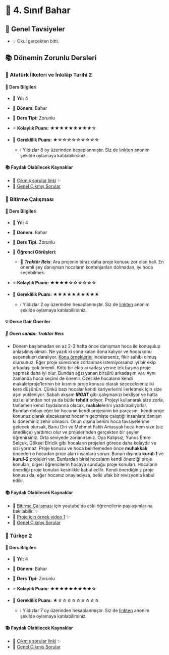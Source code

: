 # 📅 4. Sınıf Bahar

## 📝 Genel Tavsiyeler

- 💡 Okul gerçekten bitti.
## 📚 Dönemin Zorunlu Dersleri


### 📘 Atatürk İlkeleri ve İnkılâp Tarihi 2

#### 📄 Ders Bilgileri

- 📅 **Yıl:** 4
- 📆 **Dönem:** Bahar
- 🏫 **Ders Tipi:** Zorunlu
- ⭐ **Kolaylık Puanı:** ★★★★★★★★★☆
- 🔑 **Gereklilik Puanı:** ★☆☆☆☆☆☆☆☆☆

    - ℹ️ Yıldızlar 8 oy üzerinden hesaplanmıştır. Siz de [linkten](https://forms.gle/3njZjmhm215YCAxe6) anonim şekilde oylamaya katılabilirsiniz.

#### 📚 Faydalı Olabilecek Kaynaklar

- 📄 [Çıkmış sorular linki](https://drive.google.com/drive/folders/1AYcmjk-pa2CV7H6Olqt80vEavnGyQklI?usp=drive_link) ✨
- 📄 [Genel Çıkmış Sorular](https://drive.google.com/drive/folders/1LI_Bo7kWqI2krHTw0noUFl9crfZSlrZh)

### 📘 Bitirme Çalışması

#### 📄 Ders Bilgileri

- 📅 **Yıl:** 4
- 📆 **Dönem:** Bahar
- 🏫 **Ders Tipi:** Zorunlu
- 💬 **Öğrenci Görüşleri:**
  - 👤 **_Traktör Reis_**: Ara projenin biraz daha proje konusu zor olan hali. En önemli şey danışman hocaların kontenjanları dolmadan, iyi hoca seçebilmek.
- ⭐ **Kolaylık Puanı:** ★★★★☆☆☆☆☆☆
- 🔑 **Gereklilik Puanı:** ★★★★★★★★★★

    - ℹ️ Yıldızlar 2 oy üzerinden hesaplanmıştır. Siz de [linkten](https://forms.gle/3njZjmhm215YCAxe6) anonim şekilde oylamaya katılabilirsiniz.
#### 💡 Derse Dair Öneriler

##### 📌 Öneri sahibi: Traktör Reis
- Dönem başlamadan en az 2-3 hafta önce danışman hoca ile konuşulup anlaşılmış olmalı. Ne yazık ki sona kalan dona kalıyor ve hoca/konu seçenekleri daralıyor. [Konu örneklerini](https://github.com/baselkelziye/YTU_Bilgisayar_Muhendisligi_Arsiv/tree/main/Bitirme%20%C3%87al%C4%B1%C5%9Fmas%C4%B1/Esinlenmek%20%C4%B0%C3%A7in%20Konular) incelerseniz, fikir sahibi olmuş olursunuz. Eğer proje sürecinde zorlanmak istemiyorsanız iyi bir ekip arkadaşı çok önemli. Kötü bir ekip arkadaşı yerine tek başına proje yapmak daha iyi olur. Bundan ağzı yanan birsürü arkadaşım var. Aynı zamanda hoca seçimi de önemli. Özellikle hocaların kendi makale/proje'lerinin bir kısmını proje konusu olarak seçecekseniz iki kere düşünün. Çünkü bazı hocalar kendi kariyerlerini ilerletmek için size aşırı yükleniyor. Sabah akşam *__IRGAT__* gibi çalışmanızı bekliyor ve hatta sizi el altından not ya da bütle **tehdit** ediyor. Projeyi kullanarak size zorla, tamamen kendi faydalarına olacak, **makale**lerini yazdırabiliyorlar. Bundan dolayı eğer bir hocanın kendi projesinin bir parçasını, kendi proje konunuz olarak alacaksanız hocanın geçmişte çalıştığı insanlara danışın ki döneminiz zehir olmasın. Onun dışına benim hoca tavsiyelerime gelecek olursak, Banu Diri ve Mehmet Fatih Amasyalı hoca hem size (siz istedikçe) yardımcı olur ve projelerinden gerçekten bir şeyler öğrenirsiniz. Orta seviyede zorlanırsınız. Oya Kalıpsız, Yunus Emre Selçuk, Göksel Biricik gibi hocaların projeleri görece daha kolaydır ve sizi yormaz. Proje konusu ve hoca belirlemeden önce **muhakkak** önceden o hocadan proje alan insanlara sorun. Bunun dışında **kurul-1** ve **kurul-2** projeleri var. Bunlardan birisi hocaların kendi önerdiği proje konuları, diğeri öğrencilerin hocaya sunduğu proje konuları. Hocaların önerdiği proje konuları kesinlikle kabul edilir. Kendi önerdiğiniz proje konusu da, eğer hocanız onayladıysa, belki ufak bir revizyonla kabul edilir.

#### 📚 Faydalı Olabilecek Kaynaklar

- 📄 [Bitirme Çalışması](https://www.youtube.com/watch?v=7UhqY_zOXfE&t=70s&ab_channel=MuhammetKayraBulut) için youtube'da eski öğrencilerin paylaşımlarına bakılabilir. ✨
- 📄 [Proje için örnek video 1](https://www.youtube.com/watch?v=jdYA1Jk1HWM&ab_channel=YunusKaratepe) ✨
- 📄 [Genel Çıkmış Sorular](https://drive.google.com/drive/folders/1LI_Bo7kWqI2krHTw0noUFl9crfZSlrZh)

### 📘 Türkçe 2

#### 📄 Ders Bilgileri

- 📅 **Yıl:** 4
- 📆 **Dönem:** Bahar
- 🏫 **Ders Tipi:** Zorunlu
- ⭐ **Kolaylık Puanı:** ★★★★★★★★★☆
- 🔑 **Gereklilik Puanı:** ★☆☆☆☆☆☆☆☆☆

    - ℹ️ Yıldızlar 7 oy üzerinden hesaplanmıştır. Siz de [linkten](https://forms.gle/3njZjmhm215YCAxe6) anonim şekilde oylamaya katılabilirsiniz.

#### 📚 Faydalı Olabilecek Kaynaklar

- 📄 [Çıkmış sorular linki](https://drive.google.com/drive/folders/1oKvIPP6iwCADjMjJs2yWDjLDI8cM5SnN?usp=drive_link) ✨
- 📄 [Genel Çıkmış Sorular](https://drive.google.com/drive/folders/1LI_Bo7kWqI2krHTw0noUFl9crfZSlrZh)
